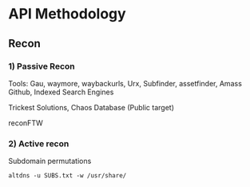# API Methodology

## Recon

### 1) Passive Recon

Tools: Gau, waymore, waybackurls, Urx, Subfinder, assetfinder, Amass
Github, Indexed Search Engines

Trickest Solutions, Chaos Database (Public target)

reconFTW

### 2) Active recon

Subdomain permutations

    altdns -u SUBS.txt -w /usr/share/

